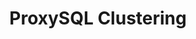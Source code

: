 ---
title: ProxySQL Clustering
menu:
  docs_{{ .version }}:
    identifier: guides-proxysql-clustering
    name: ProxySQL Clustering
    parent: guides-proxysql
    weight: 40
menu_name: docs_{{ .version }}
---